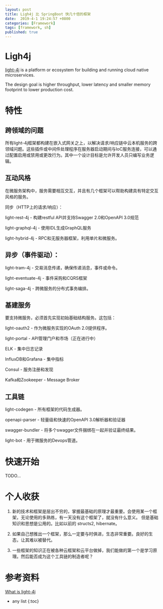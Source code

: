 ```yaml
---
layout: post
title: Ligh4j 比 SpringBoot 快几十倍的框架
date:  2019-4-1 19:24:57 +0800
categories: [Framework]
tags: [framework, sh]
published: true
---
```


# Ligh4j

[light-4j](https://www.networknt.com/faq/what-is-light-4j/) is a platform or ecosystem for building and running cloud native microservices. 

The design goal is higher throughput, lower latency and smaller memory footprint to lower production cost.

# 特性

## 跨领域的问题

所有light-4j框架都构建在嵌入式网关之上，以解决请求/响应链中云本机服务的跨领域问题。这些插件或中间件处理程序在服务器启动期间与IoC服务连接，可以通过配置启用或禁用或更改行为。其中一个设计目标是允许开发人员只编写业务逻辑。

## 互动风格

在微服务架构中，服务需要相互交互，并且有几个框架可以帮助构建具有特定交互风格的服务。

同步（HTTP上的请求/响应）：

light-rest-4j  - 构建restful API并支持Swagger 2.0和OpenAPI 3.0规范

light-graphql-4j  - 使用IDL生成GraphQL服务

light-hybrid-4j  -  RPC和无服务器框架，利用单片和微服务。

## 异步（事件驱动）：

light-tram-4j  - 交易消息传递，确保传递消息，事件或命令。

light-eventuate-4j  - 事件采购和CQRS框架

light-saga-4j  - 跨微服务的分布式事务编排。

## 基建服务

要支持微服务，必须首先实现初始基础结构服务。这包括：

light-oauth2  - 作为微服务实现的OAuth 2.0提供程序。

light-portal  -  API管理门户和市场（正在进行中）

ELK  - 集中日志记录

InfluxDB和Grafana  - 集中指标

Consul  - 服务注册和发现

Kafka和Zookeeper  -  Message Broker

## 工具链

light-codegen  - 所有框架的代码生成器。

openapi-parser  - 轻量级和快速的OpenAPI 3.0解析器和验证器

swagger-bundler  - 将多个swagger文件捆绑在一起并验证最终结果。

light-bot  - 用于微服务的Devops管道。

# 快速开始

TODO...

# 个人收获

1. 新的技术和框架是层出不穷的，掌握最基础的原理才最重要。会使用某一个框架，无论使用的多熟练，有一天没有这个框架了，就没有什么意义。
但是基础知识和思想是公用的。比如以前的 structs2, hibernate。

2. 如果自己想推出一个框架，那么一定要与时俱进，生态非常重要。良好的生态，让其难以被替代。

3. 一些框架的知识正在被各种云框架和云平台做掉，我们能做的第一个是学习原理。然后能否成为这个工具链的制造者呢？

# 参考资料

[What is light-4j](https://www.networknt.com/faq/what-is-light-4j/)


* any list
{:toc}